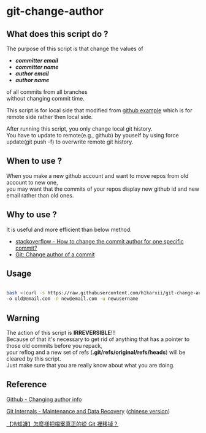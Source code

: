 # git-change-author

## What does this script do ?
The purpose of this script is that change the values of
- ***committer email***
- ***committer name***
- ***author email***
- ***author name***

of all commits from all branches<br>
without changing commit time.

This script is for local side that modified from [github example](https://help.github.com/en/articles/changing-author-info)
which is for remote side rather then local side.

After running this script, you only change local git history.<br>
You have to update to remote(e.g., github) by youself by using force update(git push -f) to overwrite remote git history.

## When to use ?
When you make a new github account and want to move repos from old account to new one,<br>
you may want that the commits of your repos display new github id and new email rather than old ones.


## Why to use ?
It is useful and more efficient than below method.
- [stackoverflow - How to change the commit author for one specific commit?](https://stackoverflow.com/questions/3042437/how-to-change-the-commit-author-for-one-specific-commit)
- [Git: Change author of a commit](https://makandracards.com/makandra/1717-git-change-author-of-a-commit)


## Usage
```bash

bash <(curl -s https://raw.githubusercontent.com/h1karxii/git-change-author/master/git_change_author.sh) \
-o old@email.com -n new@email.com -u newusername

```


## Warning
The action of this script is **IRREVERSIBLE**!!!<br>
Because of that it's necessary to get rid of anything that has a pointer to those old commits before you repack,<br>
your reflog and a new set of refs (**.git/refs/original/refs/heads**) will be cleared by this script.<br>
Just make sure that you are really know about what you are doing.


## Reference
[Github - Changing author info](https://help.github.com/en/articles/changing-author-info)

[Git Internals - Maintenance and Data Recovery](https://git-scm.com/book/en/v2/Git-Internals-Maintenance-and-Data-Recovery) ([chinese version](https://git-scm.com/book/zh-tw/v1/Git-%E5%85%A7%E9%83%A8%E5%8E%9F%E7%90%86-%E7%B6%AD%E8%AD%B7%E5%8F%8A%E8%B3%87%E6%96%99%E5%BE%A9%E5%8E%9F))

[【冷知識】怎麼樣把檔案真正的從 Git 裡移掉？](https://gitbook.tw/chapters/faq/remove-files-from-git.html)